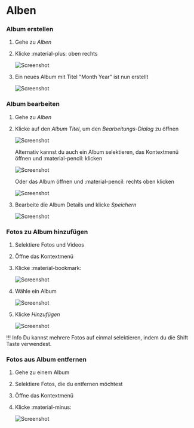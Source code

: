 # Alben #
### Album erstellen ###

1. Gehe zu *Alben*
2. Klicke :material-plus: oben rechts

    ![Screenshot](img/create-album.png)
    
3. Ein neues Album mit Titel "Month Year" ist nun erstellt

    ![Screenshot](img/album-name-1.png)

### Album bearbeiten ###

1. Gehe zu *Alben*
2. Klicke auf den *Album Titel*, um den *Bearbeitungs-Dialog* zu öffnen

    ![Screenshot](img/edit-album-1.png)
    
    Alternativ kannst du auch ein Album selektieren, das Kontextmenü öffnen und :material-pencil: klicken
    
    ![Screenshot](img/album-edit-2.png)
    
    Oder das Album öffnen und :material-pencil: rechts oben klicken
    
    ![Screenshot](img/album-edit-3.png)
    
3. Bearbeite die Album Details und klicke *Speichern*

    ![Screenshot](img/album-edit-4.png)
    

### Fotos zu Album hinzufügen ###

1. Selektiere Fotos und Videos
2. Öffne das Kontextmenü
3. Klicke :material-bookmark:

    ![Screenshot](img/add-photo-album-1.png)
    
4. Wähle ein Album

    ![Screenshot](img/add-photo-album-2.png)
    
5. Klicke *Hinzufügen*

    ![Screenshot](img/add-photo-album-3.png)

!!! Info
    Du kannst mehrere Fotos auf einmal selektieren, indem du die Shift Taste verwendest.

### Fotos aus Album entfernen ###

1. Gehe zu einem Album
3. Selektiere Fotos, die du entfernen möchtest
4. Öffne das Kontextmenü
5. Klicke :material-minus:

    ![Screenshot](img/remove-from-album-1.png)

